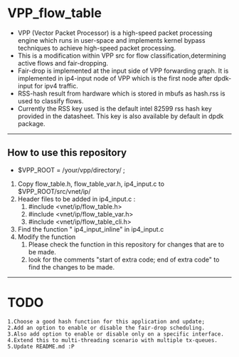 # VPP_flow_table

* VPP (Vector Packet Processor) is a high-speed packet processing engine which runs in user-space and implements kernel bypass techniques to achieve high-speed packet processing.
* This is a modification within VPP src for flow classification,determining active flows and fair-dropping.
* Fair-drop is implemented at the input side of VPP forwarding graph. It is implemented in ip4-input node of VPP which is the first node after dpdk-input for ipv4 traffic.
* RSS-hash result from hardware which is stored in mbufs as hash.rss is used to classify flows.
* Currently the RSS key used is the default intel 82599 rss hash key provided in the datasheet. This key is also available by default in dpdk package.

----

## How to use this repository

   * $VPP_ROOT = /your/vpp/directory/ ;

   1. Copy flow_table.h, flow_table_var.h, ip4_input.c to $VPP_ROOT/src/vnet/ip/
   2. Header files to be added in ip4_input.c :
      1. #include <vnet/ip/flow_table.h>
      2. #include <vnet/ip/flow_table_var.h>
      3. #include <vnet/ip/flow_table_cli.h>
   3. Find the function " ip4_input_inline" in ip4_input.c
   4. Modify the function
      1. Please check the function in this repository for changes that are to be made.
      2. look for the comments "start of extra code; end of extra code" to find the changes to be made.

----

# TODO

    1.Choose a good hash function for this application and update;
    2.Add an option to enable or disable the fair-drop scheduling.
    3.Also add option to enable or disable only on a specific interface.
    4.Extend this to multi-threading scenario with multiple tx-queues.
    5.Update README.md :P 

